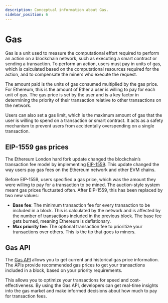 ```yaml
---
description: Conceptual information about Gas.
sidebar_position: 6
---
```


# Gas

Gas is a unit used to measure the computational effort required to perform an action on a blockchain network, such as
executing a smart contract or sending a transaction. To perform an action, users must pay in units of gas, which is
calculated based on the computational resources required for the action, and to compensate the miners who execute the
request.

The amount paid is the units of gas consumed multiplied by the gas price. For Ethereum, this is the
amount of Ether a user is willing to pay for each unit of gas. The gas price is set by the user and is a key factor in
determining the priority of their transaction relative to other transactions on the network.

Users can also set a gas limit, which is the maximum amount of gas that the user is willing to spend on a transaction or
smart contract. It acts as a safety mechanism to prevent users from accidentally overspending on a single transaction.

## EIP-1559 gas prices

The Ethereum London hard fork update changed the blockchain’s transaction fee model by implementing
[EIP-1559](https://eips.ethereum.org/EIPS/eip-1559). This update changed the way users pay gas fees on the Ethereum
network and other EVM chains.

Before EIP-1559, users specified a gas price, which was the amount they were willing to pay for a transaction to be mined.
The auction-style system meant gas prices fluctuated often. After EIP-1559, this has been replaced by two new values:

- **Base fee**: The minimum transaction fee for every transaction to be included in a block. This is calculated by the network
  and is affected by the number of transactions included in the previous block. The base fee gets burned, meaning
  Ethereum is deflationary.
- **Max priority fee**: The optional transaction fee to prioritize your transactions over others. This is the tip that goes
  to miners.

## Gas API

The [Gas API](../reference/gas-api/index.md) allows you to get current and historical gas price information.
The APIs provide recommended gas prices to get your transactions included in a block, based on your priority requirements.

This allows you to optimize your transactions for speed and cost-effectiveness. By using the Gas API, developers
can get real-time insights into the gas market and make informed decisions about how much to pay for transaction fees.
